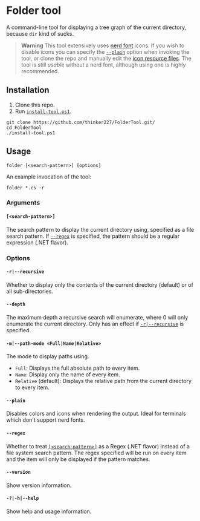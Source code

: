 # Folder tool

A command-line tool for displaying a tree graph of the current directory, because `dir` kind of sucks.

> **Warning**
> This tool extensively uses [nerd font](https://www.nerdfonts.com) icons. If you wish to disable icons you can specify the [`--plain`](#plain) option when invoking the tool, or clone the repo and manually edit the [icon resource files](./src/FolderTool/Resources/). The tool is still *usable* without a nerd font, although using one is highly recommended.

## Installation

1. Clone this repo.
2. Run [`install-tool.ps1`](./install-tool.ps1).

```cli
git clone https://github.com/thinker227/FolderTool.git/
cd FolderTool
./install-tool.ps1
```

## Usage
```cli
folder [<search-pattern>] [options]
```
An example invocation of the tool:
```cli
folder *.cs -r
```

### Arguments
#### `[<search-pattern>]`
The search pattern to display the current directory using, specified as a file search pattern. If [`--regex`](#regex) is specified, the pattern should be a regular expression (.NET flavor).

### Options
#### `-r|--recursive`
Whether to display only the contents of the current directory (default) or of all
sub-directories.

#### `--depth`
The maximum depth a recursive search will enumerate, where 0 will only enumerate the current directory. Only has an effect if [`-r|--recursive`](#r--recursive) is specified.

#### `-m|--path-mode <Full|Name|Relative>`
The mode to display paths using.
- `Full`: Displays the full absolute path to every item.
- `Name`: Display only the name of every item.
- `Relative` (default): Displays the relative path from the current directory to every item.

#### `--plain`
Disables colors and icons when rendering the output. Ideal for terminals which don't support nerd fonts.

#### `--regex`
Whether to treat [`[<search-pattern>]`](#search-pattern) as a Regex (.NET flavor) instead of a file system search pattern. The regex specified will be run on every item and the item will only be displayed if the pattern matches.

#### `--version`
Show version information.

#### `-?|-h|--help`
Show help and usage information.
